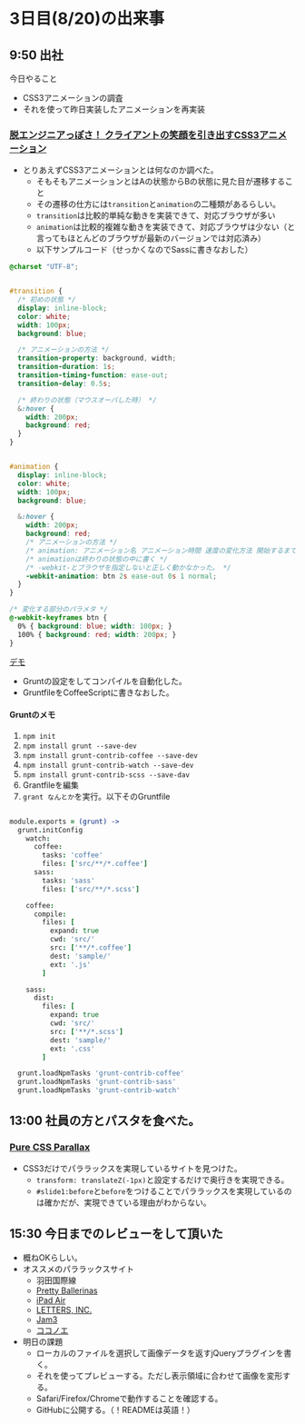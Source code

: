 # 3日目(8/20)の出来事

9:50 出社
---


今日やること

- CSS3アニメーションの調査
- それを使って昨日実装したアニメーションを再実装


### [脱エンジニアっぽさ！ クライアントの笑顔を引き出すCSS3アニメーション](http://www.atmarkit.co.jp/ait/articles/1307/04/news002.html)

- とりあえずCSS3アニメーションとは何なのか調べた。
	- そもそもアニメーションとはAの状態からBの状態に見た目が遷移すること
	- その遷移の仕方には`transition`と`animation`の二種類があるらしい。
	- `transition`は比較的単純な動きを実装できて、対応ブラウザが多い
	- `animation`は比較的複雑な動きを実装できて、対応ブラウザは少ない（と言ってもほとんどのブラウザが最新のバージョンでは対応済み）
	- 以下サンプルコード（せっかくなのでSassに書きなおした）

```scss
@charset "UTF-8";


#transition {
  /* 初めの状態 */
  display: inline-block;
  color: white;
  width: 100px;
  background: blue;

  /* アニメーションの方法 */
  transition-property: background, width;
  transition-duration: 1s;
  transition-timing-function: ease-out;
  transition-delay: 0.5s;

  /* 終わりの状態（マウスオーバした時） */
  &:hover {
    width: 200px;
    background: red;
  }
}


#animation {
  display: inline-block;
  color: white;
  width: 100px;
  background: blue;

  &:hover {
    width: 200px;
    background: red;
    /* アニメーションの方法 */
    /* animation: アニメーション名 アニメーション時間 速度の変化方法 開始するまでの時間 繰り返し回数 繰り返し方法; */
    /* animationは終わりの状態の中に書く */
    /* -webkit-とブラウザを指定しないと正しく動かなかった。 */
    -webkit-animation: btn 2s ease-out 0s 1 normal;
  }
}

/* 変化する部分のパラメタ */
@-webkit-keyframes btn {
  0% { background: blue; width: 100px; }
  100% { background: red; width: 200px; }
}
```

[デモ](./demo/sampel/index.html)

- Gruntの設定をしてコンパイルを自動化した。
- GruntfileをCoffeeScriptに書きなおした。

#### Gruntのメモ

1. `npm init`
2. `npm install grunt --save-dev`
3. `npm install grunt-contrib-coffee --save-dev`
4. `npm install grunt-contrib-watch --save-dev`
5. `npm install grunt-contrib-scss --save-dav`
6. Grantfileを編集
7. `grant なんとか`を実行。以下そのGruntfile


```coffeescript

module.exports = (grunt) ->
  grunt.initConfig
    watch:
      coffee:
        tasks: 'coffee'
        files: ['src/**/*.coffee']
      sass:
        tasks: 'sass'
        files: ['src/**/*.scss']

    coffee:
      compile:
        files: [
          expand: true
          cwd: 'src/'
          src: ['**/*.coffee']
          dest: 'sample/'
          ext: '.js'
        ]

    sass:
      dist:
        files: [
          expand: true
          cwd: 'src/'
          src: ['**/*.scss']
          dest: 'sample/'
          ext: '.css'
        ]

  grunt.loadNpmTasks 'grunt-contrib-coffee'
  grunt.loadNpmTasks 'grunt-contrib-sass'
  grunt.loadNpmTasks 'grunt-contrib-watch'
```

13:00 社員の方とパスタを食べた。
---

### [Pure CSS Parallax](http://codepen.io/keithclark/pen/JycFw/)
- CSS3だけでパララックスを実現しているサイトを見つけた。
	- `transform: translateZ(-1px)`と設定するだけで奥行きを実現できる。
	- `#slide1:before`と`before`をつけることでパララックスを実現しているのは確かだが、実現できている理由がわからない。


15:30 今日までのレビューをして頂いた
---

- 概ねOKらしい。
- オススメのパララックスサイト
	- 羽田国際線
	- [Pretty Ballerinas](http://prettyballerinas.fen.co.jp/)
	- [iPad Air](https://www.apple.com/jp/ipad-air/)
	- [LETTERS, INC.](http://letters-inc.jp/)
	- [Jam3](http://www.jam3.com/)
	- [ココノエ](http://9ye.jp/)
- 明日の課題
	- ローカルのファイルを選択して画像データを返すjQueryプラグインを書く。
	- それを使ってプレビューする。ただし表示領域に合わせて画像を変形する。
	- Safari/Firefox/Chromeで動作することを確認する。
	- GitHubに公開する。（！READMEは英語！）


